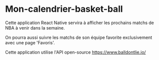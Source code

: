 # Mon-calendrier-basket-ball
Cette application React Native servira à afficher les prochains matchs de NBA à venir dans la semaine. 

On pourra aussi suivre les matchs de son équipe favorite exclusivement avec une page 'Favoris'.

Cette application utilise l'API open-source https://www.balldontlie.io/
